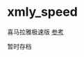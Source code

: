 # xmly_speed
喜马拉雅极速版
[参考](https://github.com/Zero-S1/xmly_speed/blob/master/xmly_speed.md)      

暂时存档
